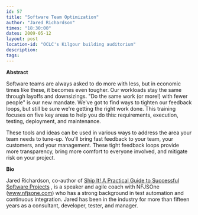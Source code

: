 ```yaml
---
id: 57
title: "Software Team Optimization"
author: "Jared Richardson"
times: "18:30:00"
dates: 2009-05-12
layout: post
location-id: "OCLC's Kilgour building auditorium"  
description: 
tags: 
---
```

 **Abstract**

Software teams are always asked to do more with less, but in economic times like these, it becomes even tougher. Our workloads stay the same through layoffs and downsizings. "Do the same work (or more!) with fewer people" is our new mandate. We've got to find ways to tighten our feedback loops, but still be sure we're getting the right work done. This training focuses on five key areas to help you do this: requirements, execution, testing, deployment, and maintenance.  
  
These tools and ideas can be used in various ways to address the area your team needs to tune-up. You'll bring fast feedback to your team, your customers, and your management. These tight feedback loops provide more transparency, bring more comfort to everyone involved, and mitigate risk on your project.

**Bio**

Jared Richardson, co-author of [Ship It! A Practical Guide to Successful Software Projects](http://pragmaticprogrammer.com/titles/prj) , is a speaker and agile coach with NFJSOne (www.nfjsone.com) who has a strong background in test automation and continuous integration. Jared has been in the industry for more than fifteen years as a consultant, developer, tester, and manager.

